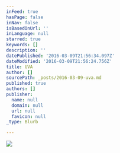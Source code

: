 ```yaml
---
inFeed: true
hasPage: false
inNav: false
isBasedOnUrl: ''
inLanguage: null
starred: true
keywords: []
description: ''
datePublished: '2016-03-09T21:56:34.097Z'
dateModified: '2016-03-09T21:56:24.756Z'
title: UVA
author: []
sourcePath: _posts/2016-03-09-uva.md
published: true
authors: []
publisher:
  name: null
  domain: null
  url: null
  favicon: null
_type: Blurb

---
```

![](https://the-grid-user-content.s3-us-west-2.amazonaws.com/b56520c9-d2f4-4f7a-aa00-8f2f8d2ce2a6.jpg)